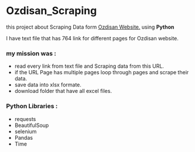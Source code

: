 # Ozdisan_Scraping
this project about Scraping Data form <a href = 'https://www.ozdisan.com/p/general-purpose-diodes-476?page=&sayfaAdedi=250&inStock=true' >Ozdisan Website.</a> using <b>Python</b>

<p>I have text file that has 764 link for different pages for Ozdisan website.</p>

<h3>my mission was : </h3>
<ul>
<li>read every link from text file and Scraping data from this URL.</li>
<li>if the URL Page has multiple pages loop through pages and scrape their data.</li>
<li>save data into xlsx formate.</li>
<li>download folder that have all excel files. </li>
</ul>

<h3>Python Libraries : </h3>
<ul>
<li>requests</li>
<li>BeautifulSoup</li>
<li>selenium</li>
<li>Pandas</li>
<li>Time</li>
</ul>




